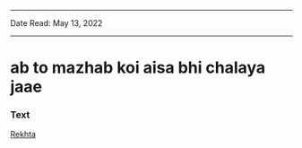 ***
Date Read: May 13, 2022
***

# ab to mazhab koi aisa bhi chalaya jaae

### Text
[Rekhta](https://www.rekhta.org/ghazals/ab-to-mazhab-koii-aisaa-bhii-chalaayaa-jaae-gopaldas-neeraj-ghazals?lang=ur)

